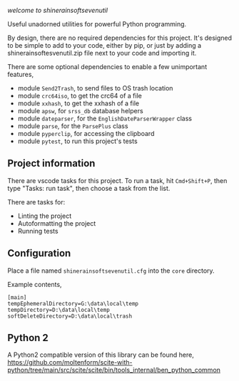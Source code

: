 
*welcome to shinerainsoftsevenutil*

Useful unadorned utilities for powerful Python programming.


By design, there are no required dependencies for this project. It's designed to be simple to add to your code, either by pip, or just by adding a shinerainsoftesvenutil.zip file next to your code and importing it.

There are some optional dependencies to enable a few unimportant features,

* module `Send2Trash`, to send files to OS trash location
* module `crc64iso`, to get the crc64 of a file
* module `xxhash`, to get the xxhash of a file
* module `apsw`, for `srss_db` database helpers
* module `dateparser`, for the `EnglishDateParserWrapper` class
* module `parse`, for the `ParsePlus` class
* module `pyperclip`, for accessing the clipboard
* module `pytest`, to run this project's tests

## Project information

There are vscode tasks for this project. To run a task, hit `Cmd+Shift+P`, then type "Tasks: run task", then choose a task from the list.

There are tasks for:
* Linting the project
* Autoformatting the project
* Running tests

## Configuration

Place a file named `shinerainsoftsevenutil.cfg` into the `core` directory.

Example contents,

```
[main]
tempEphemeralDirectory=G:\data\local\temp
tempDirectory=D:\data\local\temp
softDeleteDirectory=D:\data\local\trash

```

## Python 2

A Python2 compatible version of this library can be found here, https://github.com/moltenform/scite-with-python/tree/main/src/scite/scite/bin/tools_internal/ben_python_common
